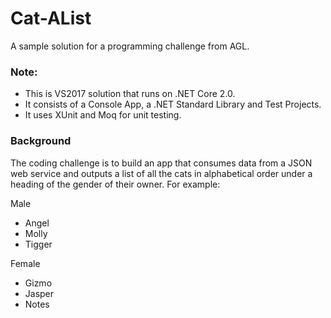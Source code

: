 # Cat-AList

A sample solution for a programming challenge from AGL.

### Note:

- This is VS2017 solution that runs on .NET Core 2.0.
- It consists of a Console App, a .NET Standard Library and Test Projects.
- It uses XUnit and Moq for unit testing.


### Background

The coding challenge is to build an app that consumes data from a JSON web service and outputs a list of all the cats in alphabetical order under a heading of the gender of their owner. For example:

Male

  * Angel
  * Molly
  * Tigger

Female

  * Gizmo
  * Jasper
  * Notes

